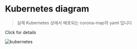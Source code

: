 # Kubernetes diagram

> 실제 Kubernetes 상에서 배포되는 corona-map의 yaml 입니다

Click for details

![kubernetes](https://user-images.githubusercontent.com/79623220/125558004-e92bdfd7-9091-42e7-8d44-a70aee910f24.jpg)
